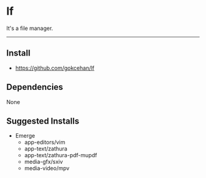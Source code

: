 # lf

It's a file manager.

-------------------------------------------------------------------------------

## Install

- https://github.com/gokcehan/lf

## Dependencies

None

## Suggested Installs

- Emerge
  - app-editors/vim
  - app-text/zathura
  - app-text/zathura-pdf-mupdf
  - media-gfx/sxiv
  - media-video/mpv
